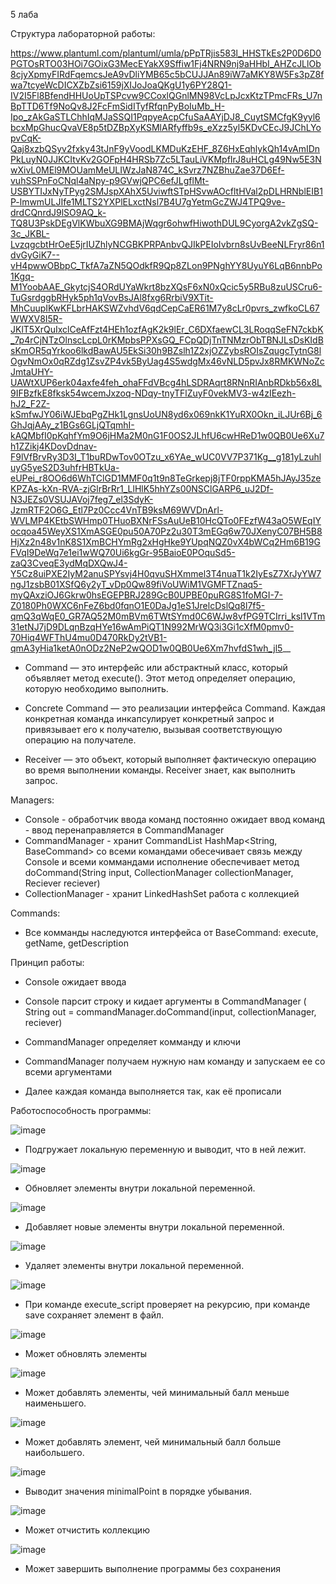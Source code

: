 5 лаба

Структура лабораторной работы:

https://www.plantuml.com/plantuml/umla/pPpTRjis583l_HHSTkEs2P0D6D0PGTOsRTO03HOi7GOixG3MecEYakX9Sffiw1Fj4NRN9nj9aHHbI_AHZcJLlOb8cjyXpmyFIRdFqemcsJeA9vDliYMB65c5bCUJJAn89iW7aMKY8W5Fs3pZ8fwa7tcyeWcDICXZbZsi6159jXIJoJoaQKgU1y6PY28Q1-IV2I5Fl8BfendHHUoUpTSPcvw9CCoxlQGnlMN98VcLpJcxKtzTPmcFRs_U7nBpTTD6Tf9NoQv8J2FcFmSidITyfRfqnPyBoIuMb_H-Ipo_zAkGaSTLChhIqMJaSSQI1PqpyeAcpCfuSaAAYjDJ8_CuytSMCfgK9yyl6bcxMpGhucQvaVE8p5tDZBpXyKSMlARfyffb9s_eXzz5yl5KDvCEcJ9JChLYopvCqK-Qaj8xzbQSyv2fxky43tJnF9yVoodLKMDuKzEHF_8Z6HxEqhlykQh14vAmIDnPkLuyN0JJKCItvKv2GOFpH4HRSb7Zc5LTauLiVKMpfIrJ8uHCLg49Nw5E3NwXivL0MEl9MOUamMeULIWzJaN874C_kSvrz7NZBhuZae37D6Ef-vuhSSPnFoCNql4aNpy-p9GVwjQPC6efJLgflMt-USBYTIJxNyTPyg2SMJspXAhX5UviwftSTpHSvwAOcfltHVal2pDLHRNblEIB1P-lmwmULJIfe1MLTS2YXPlELxctNsl7B4U7gYetmGcZWJ4TPQ9ve-drdCQnrdJ9lSO9AQ_k-TQ8U3PskDEgVlKWbuXG9BMAjWqgr6ohwfHiwothDUL9CyorgA2vkZgSQ-3c_JKBL-LvzqgcbtHrOeE5jrIUZhlyNCGBKPRPAnbvQJIkPEIoIvbrn8sUvBeeNLFryr86n1dvGyGiK7--vH4pwwOBbpC_TkfA7aZN5QOdkfR9Qp8ZLon9PNghYY8UyuY6LqB6nnbPo1Kgq-M1YoobAAE_GkytcjS4ORdUYaWkrt8bzXQsF6xN0xQcic5y5RBu8zuUSCru6-TuGsrdggbRHyk5ph1qVovBsJAl8fxg6RrbiV9XTit-MhCuupIKwKFLbrHAKSWZvhdV6qdCepCaER61M7y8cLr0pvrs_zwfkoCL67WWXV8I5R-JKlT5XrQuIxclCeAfFzt4HEh1ozfAgK2k9lEr_C6DXfaewCL3LRoqqSeFN7ckbK_7p4rCjNTzOlnscLcpL0rKMpbsPPXsGQ_FCpQDjTnTNMzrObTBNJLsDsKIdBsKmOR5qYrkoo6lkdBawAU5EkSi30h9BZslh1Z2xjOZZybsROIsZqugcTytnG8lOgvNmOx0qRZdg1ZsvZP4vk5ByUag4S5wdgMx46vNLD5pvJx8RMKWNoZcJmtaUHY-UAWtXUP6erk04axfe4feh_ohaFFdVBcg4hLSDRAqrt8RNnRIAnbRDkb56x8L9IFBzfkE8fksk54wcemJxzoq-NDqy-tnyTFlZuyF0vekMV3-w4zIEezh-hJ2_F2Z-kSmfwJY06iWJEbqPgZHk1LgnsUoUN8yd6x069nkK1YuRX0Okn_iLJUr6Bj_6GhJqjAAy_z1BGs6GLjQTqmhI-kAQMbfI0pKqhfYm9O6jHMa2M0nG1F0OS2JLhfU6cwHReD1w0QB0Ue6Xu7h1ZZikj4KDovDdnav-F9lVfBrvRy3D3I_T1buRDwTov0OTzu_x6YAe_wUC0VV7P371Kg__g181yLzuhluyG5yeS2D3uhfrHBTkUa-eUPei_r8OO6d6WhTClGD1MMF0q1t9n8TeGrkepj8jTF0rppKMA5hJAyJ35zeKPZAs-kXn-RVA-zjGlrBrRr1_LlHlK5hhYZs00NSClGARP6_uJ2Df-N3JEZs0VSUJAVoj7feg7_el3SdyK-JzmRTF2O6G_Etl7Pz0Ccc4VnTB9ksM69WVDnArl-WVLMP4KEtbSWHmp0THuoBXNrFSsAuUeB10HcQTo0FEzfW43aO5WEqIYocqoa45WeyXS1XmASGE0pu50A70Pz2u30T3mEGq6w70JXenyC07BH5B8HjXz2n48v1nK8S1XmBCHYmRg2xHgHke9YUpqNQZ0vX4bWCq2Hm6B19GFVqI9DeWq7e1ei1wWQ70Ui6kgGr-95BaioE0POquSd5-zaQ3CveqE3ydMqDXQwJ4-Y5Cz8uiPXE2IyM2anuSPYsvj4H0qvuSHXmmel3T4nuaT1k2IyEsZ7XrJyYW7ngJ1zsbB01XSfQ6y2yT_vDp0Qw89fiVoUWiM1VGMFTZnaq5-myQAxziOJ6Gkrw0hsEGEPBRJ289GcB0UPBE0puRG8S1foMGI-7-Z0180Ph0WXC6nFeZ6bd0fqnO1E0DaJg1eS1JrelcDslQq8l7f5-qmQ3qWqE0_GR7AQ52M0mBVm6TWtSYmd0C6WJw8vfPG9TCIrri_ksl1VTm31etNJ7jD9DLqnBzqHYe16wAmPiQT1N992MrWQ3i3Gi1cXfM0pmv0-70Hiq4WFThU4mu0D470RkDy2tVB1-qmA3yHia1ketA0nODz2NeP2wQOD1w0QB0Ue6Xm7hvfdS1wh_jl5__

- Command — это интерфейс или абстрактный класс, который объявляет метод execute(). Этот метод определяет операцию, которую необходимо выполнить.

- Concrete Command — это реализации интерфейса Command. Каждая конкретная команда инкапсулирует конкретный запрос и привязывает его к получателю, вызывая соответствующую операцию на получателе.

- Receiver — это объект, который выполняет фактическую операцию во время выполнении команды. Receiver знает, как выполнить запрос.

Managers:
- Console - обработчик ввода команд
	постоянно ожидает ввод команд - ввод перенаправляется в CommandManager
- CommandManager - хранит CommandList HashMap<String, BaseCommand> со всеми командами
	обесечивает связь между Console и всеми коммандами
	исполнение обеспечивает метод doCommand(String input, CollectionManager collectionManager, Reciever reciever)
- CollectionManager - хранит LinkedHashSet
	работа с коллекцией

Commands:

- Все комманды наследуются интерфейса от BaseCommand:
	execute, getName, getDescription

Принцип работы:

- Console ожидает ввода

- Console парсит строку и кидает аргументы в CommandManager (
	String out = commandManager.doCommand(input, collectionManager, reciever)

- CommandManager определяет комманду и ключи 

- CommandManager получаем нужную нам команду и запускаем ее со всеми аргументами

- Далее каждая команда выполняется так, как её прописали


Работоспособность программы:

![image](https://github.com/user-attachments/assets/46390ca8-017c-4289-98cb-67b479b2d72d)

- Подгружает локальную переменную и выводит, что в ней лежит.

![image](https://github.com/user-attachments/assets/d02dc665-915d-4497-8052-07ff943ce746)

- Обновляет элементы внутри локальной переменной.

![image](https://github.com/user-attachments/assets/bba20159-31f3-490d-ad18-055572c8e0bb)
  
- Добавляет новые элементы внутри локальной переменной.

![image](https://github.com/user-attachments/assets/42e37317-e4b1-4aa0-918a-3b687ddb0e29)

- Удаляет элементы внутри локальной переменной.

![image](https://github.com/user-attachments/assets/dedca3ba-6c3b-42e7-ba18-0a0b1976dec7)

- При команде execute_script проверяет на рекурсию, при команде save сохраняет элемент в файл.

![image](https://github.com/user-attachments/assets/5df6666e-3f30-4213-82b5-48e337569f49)

- Может обновлять элементы

![image](https://github.com/user-attachments/assets/b538e397-0468-496f-9dab-23723d008d3e)

- Может добавлять элементы, чей минимальный балл меньше наименьшего.
 
![image](https://github.com/user-attachments/assets/2b57a208-94db-4b49-872b-95f19983d4c6)

- Может добавлять элемент, чей минимальный балл больше наибольшего.
 
![image](https://github.com/user-attachments/assets/bd132a68-0e7b-45c9-bc50-11edc0e590c6)

- Выводит значения minimalPoint в порядке убывания.

![image](https://github.com/user-attachments/assets/6cbe071c-7962-42ef-ba43-68319ff0ddfb)

- Может отчистить коллекцию

![image](https://github.com/user-attachments/assets/5c209d96-8bbd-4d95-ab38-708a807e3d2b)

- Может завершить выполнение программы без сохранения



